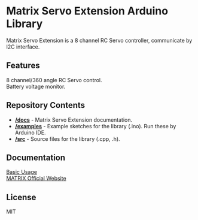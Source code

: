 # Matrix Servo Extension Arduino Library
Matrix Servo Extension is a 8 channel RC Servo controller,
communicate by I2C interface.
## Features
8 channel/360 angle RC Servo control.<br>
Battery voltage monitor.
## Repository Contents
* [**/docs**](./docs) - Matrix Servo Extension documentation.
* [**/examples**](./examples) - Example sketches for the library (.ino). Run these by Arduino IDE.
* [**/src**](./src) - Source files for the library (.cpp, .h).

## Documentation
[Basic Usage](https://matrix-robotics.github.io/MatrixServoExtension/) <br>
[MATRIX Official Website](https://matrixrobotics.com/)
## License
MIT
